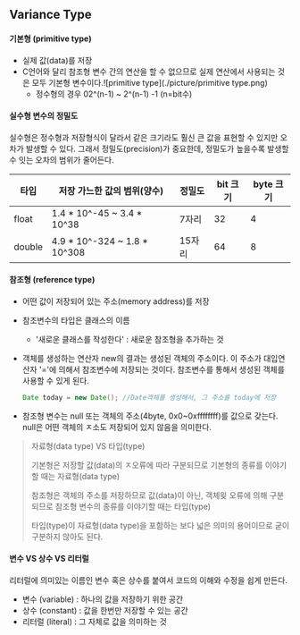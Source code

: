 ## Variance Type

#### 기본형 (primitive type)

* 실제 값(data)를 저장
* C언어와 달리 참조형 변수 간의 연산을 할 수 없으므로 실제 연산에서 사용되는 것은 모두 기본형 변수이다.![primitive type](./picture/primitive type.png)
  * 정수형의 경우 02^(n-1) ~ 2^(n-1) -1 (n=bit수)




#### 실수형 변수의 정밀도

실수형은 정수형과 저장형식이 달라서 같은 크기라도 훨신 큰 값을 표현할 수 있지만 오차가 발생할 수 있다. 그래서 정밀도(precision)가 중요한데, 정밀도가 높을수록 발생할 수 잇는 오차의 범위가 줄어든다. 

| 타입   | 저장 가느한 값의 범위(양수)  | 정밀도 | bit 크기 | byte 크기 |
| ------ | ---------------------------- | ------ | -------- | --------- |
| float  | 1.4 * 10^-45 ~ 3.4 * 10^38   | 7자리  | 32       | 4         |
| double | 4.9 * 10^-324 ~ 1.8 * 10^308 | 15자리 | 64       | 8         |



#### 참조형 (reference type)

* 어떤 값이 저장되어 있는 주소(memory address)를 저장

* 참조변수의 타입은 클래스의 이름

  * '새로운 클래스를 작성한다' : 새로운 참조형을 추가하는 것

* 객체를 생성하는 연산자 new의 결과는 생성된 객체의 주소이다. 이 주소가 대입연산자 '='에 의해서 참조변수에 저장되는 것이다. 참조변수를 통해서 생성된 객체를 사용할 수 있게 된다.

  ```java
  Date today = new Date(); //Date객체를 생성해서, 그 주소를 today에 저장
  ```


* 참조형 변수는 null 또는 객체의 주소(4byte, 0x0~0xffffffff)를 값으로 갖는다. null은 어떤 객체의 ㅈ소도 저장되어 있지 않음을 의미한다.

> 자료형(data type) VS 타입(type)
>
> 기본형은 저장할 값(data)의 ㅈ오류에 따라 구분되므로 기본형의 종류를 이야기할 때는 자료형(data type)
>
> 참조형은 객체의 주소를 저장하므로 값(data)이 아닌, 객체읮 오류에 의해 구분되므로 참조형 변수의 종류를 이야기할 때는 타입(type)
>
> 타입(type)이 자료형(data type)을 포함하는 보다 넓은 의미의 용어이므로 굳이 구분하지 않아도 된다.



#### 변수 VS 상수 VS 리터럴

리터럴에 의미있는 이름인 변수 혹은 상수를 붙여서 코드의 이해와 수정을 쉽게 만든다.

* 변수 (variable) : 하나의 값을 저장하기 위한 공간
* 상수 (constant) : 값을 한번만 저장할 수 있는 공간
* 리터럴 (literal) : 그 자체로 값을 의미하는 것


